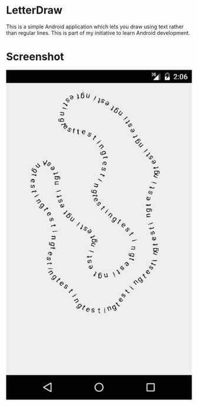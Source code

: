 # LetterDraw

This is a simple Android application which lets you draw using text rather than regular lines. This is part of my initiative to learn Android development.

# Screenshot

![Screenshot](screenshot.png)